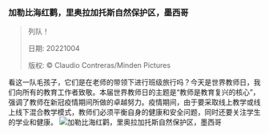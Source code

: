 ### 加勒比海红鹳，里奥拉加托斯自然保护区，墨西哥
> 列队！> > 日期: 20221004> > 版权: © Claudio Contreras/Minden Pictures
   
 看这一队毛孩子，它们是在老师的带领下进行班级旅行吗？今天是世界教师日，我们向所有的教育工作者致敬。本届世界教师日的主题是“教师是教育复兴的核心”，强调了教师在新冠疫情期间所做的卓越努力。疫情期间，由于要采取线上教学或线上线下混合教学模式，教师们必须平衡自身的健康和安全问题，同时还要关注学生的学业和健康。
![加勒比海红鹳，里奥拉加托斯自然保护区，墨西哥](https://s.cn.bing.net/th?id=OHR.FlamingoTeacher_ZH-CN5688509752_1920x1080.jpg&rf=LaDigue_1920x1080.jpg)